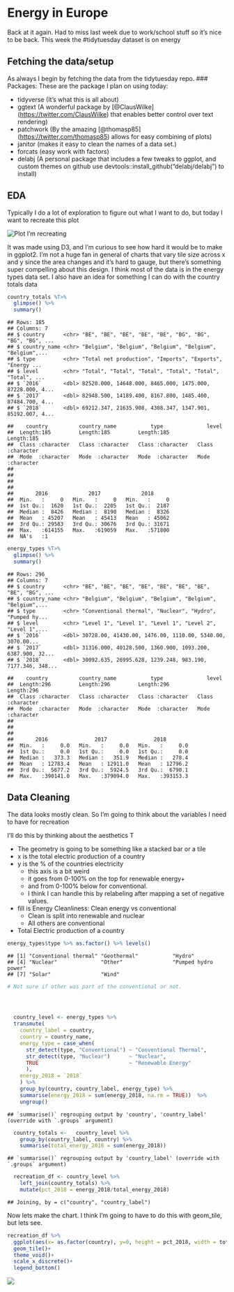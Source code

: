 Energy in Europe
================

Back at it again. Had to miss last week due to work/school stuff so it’s
nice to be back. This week the \#tidytuesday dataset is on energy

## Fetching the data/setup

As always I begin by fetching the data from the tidytuesday repo. \#\#\#
Packages: These are the package I plan on using today:

  - tidyverse (It’s what this is all about)
  - ggtext (A wonderful package by
    \[@ClausWilke\](<https://twitter.com/ClausWilke>) that enables
    better control over text rendering)
  - patchwork (By the amazing
    \[@thomasp85\](<https://twitter.com/thomasp85>) allows for easy
    combining of plots)
  - janitor (makes it easy to clean the names of a data set.)
  - forcats (easy work with factors)
  - delabj (A personal package that includes a few tweaks to ggplot, and
    custom themes on github use
    devtools::install\_github(“delabj/delabj”) to install)

## EDA

Typically I do a lot of exploration to figure out what I want to do, but
today I want to recreate this plot

![Plot I’m recreating](EeVShknX0AAXbsA.png)

It was made using D3, and I’m curious to see how hard it would be to
make in ggplot2. I’m not a huge fan in general of charts that vary tile
size across x and y since the area changes and it’s hard to gauge, but
there’s something super compelling about this design. I think most of
the data is in the energy types data set. I also have an idea for
something I can do with the country totals data

``` r
country_totals %T>% 
  glimpse() %>%
  summary()
```

    ## Rows: 185
    ## Columns: 7
    ## $ country      <chr> "BE", "BE", "BE", "BE", "BE", "BG", "BG", "BG", "BG", ...
    ## $ country_name <chr> "Belgium", "Belgium", "Belgium", "Belgium", "Belgium",...
    ## $ type         <chr> "Total net production", "Imports", "Exports", "Energy ...
    ## $ level        <chr> "Total", "Total", "Total", "Total", "Total", "Total", ...
    ## $ `2016`       <dbl> 82520.000, 14648.000, 8465.000, 1475.000, 87228.000, 4...
    ## $ `2017`       <dbl> 82948.500, 14189.400, 8167.800, 1485.400, 87484.700, 4...
    ## $ `2018`       <dbl> 69212.347, 21635.908, 4308.347, 1347.901, 85192.007, 4...

    ##    country          country_name           type              level          
    ##  Length:185         Length:185         Length:185         Length:185        
    ##  Class :character   Class :character   Class :character   Class :character  
    ##  Mode  :character   Mode  :character   Mode  :character   Mode  :character  
    ##                                                                             
    ##                                                                             
    ##                                                                             
    ##                                                                             
    ##       2016             2017             2018       
    ##  Min.   :     0   Min.   :     0   Min.   :     0  
    ##  1st Qu.:  1620   1st Qu.:  2205   1st Qu.:  2187  
    ##  Median :  8426   Median :  8190   Median :  8326  
    ##  Mean   : 45207   Mean   : 45413   Mean   : 45062  
    ##  3rd Qu.: 29583   3rd Qu.: 30676   3rd Qu.: 31671  
    ##  Max.   :614155   Max.   :619059   Max.   :571800  
    ##  NA's   :1

``` r
energy_types %T>% 
  glimpse() %>%
  summary()
```

    ## Rows: 296
    ## Columns: 7
    ## $ country      <chr> "BE", "BE", "BE", "BE", "BE", "BE", "BE", "BE", "BG", ...
    ## $ country_name <chr> "Belgium", "Belgium", "Belgium", "Belgium", "Belgium",...
    ## $ type         <chr> "Conventional thermal", "Nuclear", "Hydro", "Pumped hy...
    ## $ level        <chr> "Level 1", "Level 1", "Level 1", "Level 2", "Level 1",...
    ## $ `2016`       <dbl> 30728.00, 41430.00, 1476.00, 1110.00, 5340.00, 3070.00...
    ## $ `2017`       <dbl> 31316.000, 40128.500, 1360.900, 1093.200, 6387.900, 32...
    ## $ `2018`       <dbl> 30092.635, 26995.628, 1239.248, 983.190, 7177.346, 348...

    ##    country          country_name           type              level          
    ##  Length:296         Length:296         Length:296         Length:296        
    ##  Class :character   Class :character   Class :character   Class :character  
    ##  Mode  :character   Mode  :character   Mode  :character   Mode  :character  
    ##                                                                             
    ##                                                                             
    ##                                                                             
    ##       2016               2017               2018         
    ##  Min.   :     0.0   Min.   :     0.0   Min.   :     0.0  
    ##  1st Qu.:     0.0   1st Qu.:     0.0   1st Qu.:     0.0  
    ##  Median :   373.3   Median :   351.9   Median :   278.4  
    ##  Mean   : 12783.4   Mean   : 12911.0   Mean   : 12796.2  
    ##  3rd Qu.:  5677.2   3rd Qu.:  5924.5   3rd Qu.:  6790.1  
    ##  Max.   :390141.0   Max.   :379094.0   Max.   :393153.3

## Data Cleaning

The data looks mostly clean. So I’m going to think about the variables I
need to have for recreation

I’ll do this by thinking about the aesthetics T

  - The geometry is going to be something like a stacked bar or a tile
  - x is the total electric production of a country
  - y is the % of the countries electricity
      - this axis is a bit weird
      - it goes from 0-100% on the top for renewable energy+
      - and from 0-100% below for conventional.
      - I think I can handle this by relabeling after mapping a set of
        negative values.
  - fill is Energy Cleanliness: Clean energy vs conventional
      - Clean is split into renewable and nuclear
      - All others are conventional
  - Total Electric production of a country

<!-- end list -->

``` r
energy_types$type %>% as.factor() %>% levels()
```

    ## [1] "Conventional thermal" "Geothermal"           "Hydro"               
    ## [4] "Nuclear"              "Other"                "Pumped hydro power"  
    ## [7] "Solar"                "Wind"

``` r
# Not sure if other was part of the conventional or not. 




  country_level <- energy_types %>%
  transmute(
    country_label = country,
    country = country_name, 
    energy_type = case_when(
      str_detect(type, "Conventional") ~ "Conventional Thermal",
      str_detect(type, "Nuclear")      ~ "Nuclear",
      TRUE                             ~ "Renewable Energy"
      ),
    energy_2018 = `2018`
    ) %>%
    group_by(country, country_label, energy_type) %>%
    summarise(energy_2018 = sum(energy_2018, na.rm = TRUE))  %>%
    ungroup() 
```

    ## `summarise()` regrouping output by 'country', 'country_label' (override with `.groups` argument)

``` r
  country_totals <-   country_level %>%
    group_by(country_label, country) %>%
    summarise(total_energy_2018 = sum(energy_2018))
```

    ## `summarise()` regrouping output by 'country_label' (override with `.groups` argument)

``` r
  recreation_df <- country_level %>% 
    left_join(country_totals) %>%
    mutate(pct_2018 = energy_2018/total_energy_2018)
```

    ## Joining, by = c("country", "country_label")

Now lets make the chart. I think I’m going to have to do this with
geom\_tile, but lets see.

``` r
recreation_df %>%
  ggplot(aes(x= as.factor(country), y=0, height = pct_2018, width = total_energy_2018,  fill = energy_type))+
  geom_tile()+
  theme_void()+
  scale_x_discrete()+
  legend_bottom()
```

![](European-energy_files/figure-gfm/unnamed-chunk-1-1.png)<!-- -->
